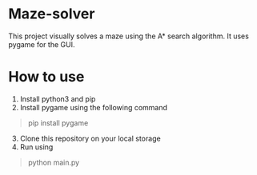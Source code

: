 # Maze-solver
This project visually solves a maze using the A\* search algorithm. It uses pygame for the GUI.

# How to use
1. Install python3 and pip
2. Install pygame using the following command 
>pip install pygame
3. Clone this repository on your local storage
4. Run using
>python main.py
